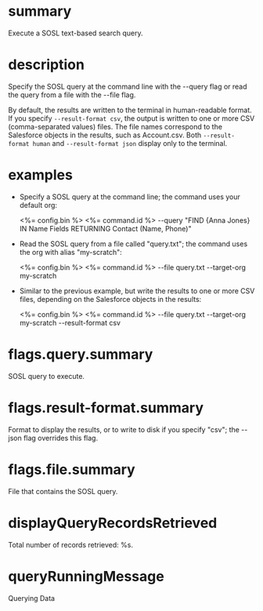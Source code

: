 # summary

Execute a SOSL text-based search query.

# description

Specify the SOSL query at the command line with the --query flag or read the query from a file with the --file flag.

By default, the results are written to the terminal in human-readable format. If you specify `--result-format csv`, the output is written to one or more CSV (comma-separated values) files. The file names correspond to the Salesforce objects in the results, such as Account.csv. Both `--result-format human` and `--result-format json` display only to the terminal.

# examples

- Specify a SOSL query at the command line; the command uses your default org:

  <%= config.bin %> <%= command.id %> --query "FIND {Anna Jones} IN Name Fields RETURNING Contact (Name, Phone)"

- Read the SOSL query from a file called "query.txt"; the command uses the org with alias "my-scratch":

  <%= config.bin %> <%= command.id %> --file query.txt --target-org my-scratch

- Similar to the previous example, but write the results to one or more CSV files, depending on the Salesforce objects in the results:

  <%= config.bin %> <%= command.id %> --file query.txt --target-org my-scratch --result-format csv

# flags.query.summary

SOSL query to execute.

# flags.result-format.summary

Format to display the results, or to write to disk if you specify "csv"; the --json flag overrides this flag.

# flags.file.summary

File that contains the SOSL query.

# displayQueryRecordsRetrieved

Total number of records retrieved: %s.

# queryRunningMessage

Querying Data
